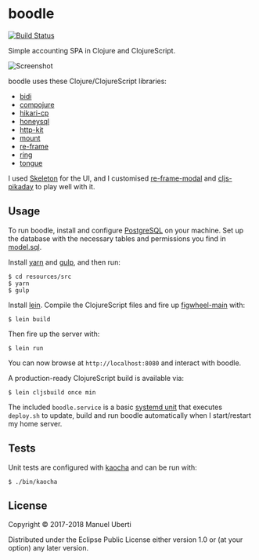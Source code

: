 # boodle

[![Build
Status](https://travis-ci.org/manuel-uberti/boodle.svg?branch=master)](https://travis-ci.org/manuel-uberti/boodle)

Simple accounting SPA in Clojure and ClojureScript.

![Screenshot](https://github.com/manuel-uberti/boodle/blob/master/screenshot/01.png)

boodle uses these Clojure/ClojureScript libraries:

- [bidi](https://github.com/juxt/bidi)
- [compojure](https://github.com/weavejester/compojure)
- [hikari-cp](https://github.com/tomekw/hikari-cp)
- [honeysql](https://github.com/jkk/honeysql)
- [http-kit](http://www.http-kit.org/)
- [mount](https://github.com/tolitius/mount)
- [re-frame](https://github.com/Day8/re-frame)
- [ring](https://github.com/ring-clojure/ring)
- [tongue](https://github.com/tonsky/tongue)

I used [Skeleton](http://getskeleton.com/) for the UI, and I customised
[re-frame-modal](https://github.com/benhowell/re-frame-modal) and
[cljs-pikaday](https://github.com/timgilbert/cljs-pikaday) to play well with it.

## Usage

To run boodle, install and configure [PostgreSQL](https://www.postgresql.org) on
your machine. Set up the database with the necessary tables and permissions you
find in
[model.sql](https://github.com/manuel-uberti/boodle/blob/master/resources/sql/model.sql).

Install [yarn](https://yarnpkg.com/en/) and [gulp](https://gulpjs.com/), and
then run:

```console
$ cd resources/src
$ yarn
$ gulp
```

Install [lein](https://leiningen.org/). Compile the ClojureScript files and fire
up [figwheel-main](https://github.com/bhauman/figwheel-main) with:

```console
$ lein build
```

Then fire up the server with:

```console
$ lein run
```

You can now browse at `http://localhost:8080` and interact with boodle.

A production-ready ClojureScript build is available via:

```console
$ lein cljsbuild once min
```

The included `boodle.service` is a basic [systemd
unit](https://www.freedesktop.org/software/systemd/man/systemd.unit.html) that
executes `deploy.sh` to update, build and run boodle automatically when
I start/restart my home server.

## Tests

Unit tests are configured with [kaocha](https://github.com/lambdaisland/kaocha)
and can be run with:

```console
$ ./bin/kaocha
```

## License

Copyright © 2017-2018 Manuel Uberti

Distributed under the Eclipse Public License either version 1.0 or (at
your option) any later version.
